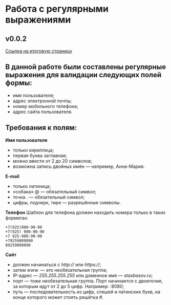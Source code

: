 # Работа с регулярными выражениями
## v0.0.2

[Ссылка на итоговую страницу](https://lenkaptichka.github.io/sprint10/)

## В данной работе были составлены регулярные выражения для валидации следующих полей формы:
- имя пользователя;
- адрес электронной почты;
- номер мобильного телефона;
- адрес сайта пользователя.

## Требования к полям:
**Имя пользователя**
* только кириллица;
* первая буква заглавная;
* можно ввести от 2 до 20 символов;
* возможна запись двойных имён — например, Анна-Мария.

**E-mail**
* только латиница;
* «собака» @ — обязательный символ;
* точка . — обязательный символ;
* цифры, подчерк, тире — разрешённые символы.

**Телефон**
Шаблон для телефона должен находить номера только в таких форматах:
```
+7(925)900-90-90
+7(925) 900-90-90
+7 925-900-90-90
+79259009090
89259009090
```

**Сайт**
* должен начинаться с *http://* или *https://*;
* затем *www.* — это необязательная группа;
* IP-адрес — *255.255.255.255* или доменное имя — *stasbasov.ru*;
* порт — тоже необязательная группа. Порт начинается с двоеточия, за которым идут от 2 до 5 цифр. Например: :8080;
* путь — последовательность из цифр, слешей и латинских букв, на конце которого может стоять решётка #.
